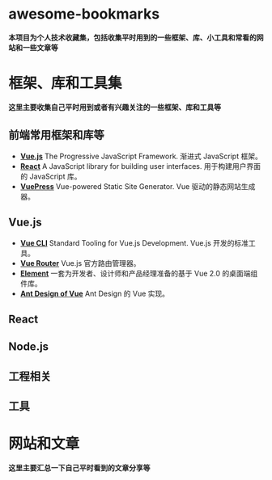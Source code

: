 # awesome-bookmarks

**本项目为个人技术收藏集，包括收集平时用到的一些框架、库、小工具和常看的网站和一些文章等**

# 框架、库和工具集
**这里主要收集自己平时用到或者有兴趣关注的一些框架、库和工具等**

## 前端常用框架和库等
- [**Vue.js**](https://github.com/vuejs/vue) The Progressive JavaScript Framework. 渐进式 JavaScript 框架。
- [**React**](https://github.com/facebook/react) A JavaScript library for building user interfaces. 用于构建用户界面的 JavaScript 库。
- [**VuePress**](https://github.com/vuejs/vuepress) Vue-powered Static Site Generator. Vue 驱动的静态网站生成器。

## Vue.js
- [**Vue CLI**](https://github.com/vuejs/vue-cli) Standard Tooling for Vue.js Development. Vue.js 开发的标准工具。
- [**Vue Router**](https://github.com/vuejs/vue-router) Vue.js 官方路由管理器。
- [**Element**](https://github.com/ElemeFE/element) 一套为开发者、设计师和产品经理准备的基于 Vue 2.0 的桌面端组件库。
- [**Ant Design of Vue**](https://github.com/vueComponent/ant-design-vue) Ant Design 的 Vue 实现。
  
## React
## Node.js
## 工程相关
## 工具

# 网站和文章
**这里主要汇总一下自己平时看到的文章分享等**